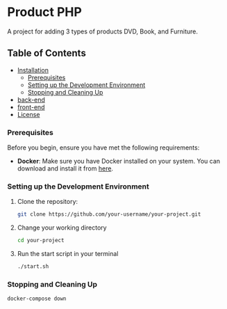 
# Product PHP

A project for adding 3 types of products DVD, Book, and Furniture.

## Table of Contents

- [Installation](#installation)
  - [Prerequisites](#prerequisites)
  - [Setting up the Development Environment](#setting-up-the-development-environment)
  - [Stopping and Cleaning Up](#stopping-and-cleaning-up)
- [back-end](back-end/README.md)
- [front-end](ui/README.md)
- [License](#license)

### Prerequisites

Before you begin, ensure you have met the following requirements:

- **Docker**: Make sure you have Docker installed on your system. You can download and install it from [here](https://www.docker.com/get-started).

### Setting up the Development Environment

1. Clone the repository:

   ```bash
   git clone https://github.com/your-username/your-project.git
   ```
2. Change your working directory 
    ```bash
    cd your-project
   ```
3. Run the start script in your terminal   
    ```bash
    ./start.sh
    ``` 
### Stopping and Cleaning Up
    docker-compose down
